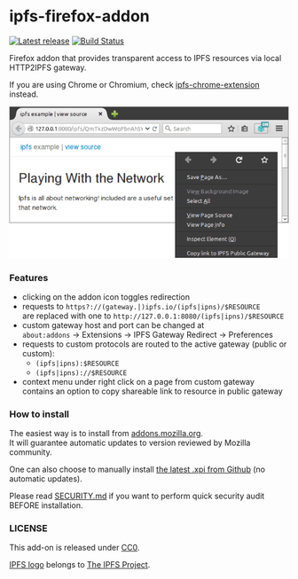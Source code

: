 # ipfs-firefox-addon

[![Latest release](https://img.shields.io/github/release/lidel/ipfs-firefox-addon.svg)](https://github.com/lidel/ipfs-firefox-addon/releases/latest)
[![Build Status](https://travis-ci.org/lidel/ipfs-firefox-addon.svg)](https://travis-ci.org/lidel/ipfs-firefox-addon)

Firefox addon that provides transparent access to IPFS resources via local HTTP2IPFS gateway.

If you are using Chrome or Chromium, check [ipfs-chrome-extension](https://github.com/dylanPowers/ipfs-chrome-extension) instead.

![screenshot v0.2.0](screenshot.png)

### Features

- clicking on the addon icon toggles redirection
- requests to `https?://(gateway.|)ipfs.io/(ipfs|ipns)/$RESOURCE`  
  are replaced with one to `http://127.0.0.1:8080/(ipfs|ipns)/$RESOURCE`
- custom gateway host and port can be changed at   
  `about:addons` → Extensions → IPFS Gateway Redirect → Preferences
- requests to custom protocols are routed to the active gateway (public or custom):
   - `(ipfs|ipns):$RESOURCE`
   - `(ipfs|ipns)://$RESOURCE` 
- context menu under right click on a page from custom gateway   
  contains an option to copy shareable link to resource in public gateway

### How to install

The easiest way is to install from [addons.mozilla.org](https://addons.mozilla.org/en-US/firefox/addon/ipfs-gateway-redirect/).   
It will guarantee automatic updates to version reviewed by Mozilla community. 

One can also choose to manually install [the latest .xpi from Github](https://github.com/lidel/ipfs-firefox-addon/releases/latest) (no automatic updates).

Please read [SECURITY.md](https://github.com/lidel/ipfs-firefox-addon/blob/master/SECURITY.md) if you want to perform quick security audit BEFORE installation.

### LICENSE

This add-on is released under [CC0](LICENSE). 

[IPFS logo](https://github.com/ipfs/logo) belongs to [The IPFS Project](https://github.com/ipfs).
